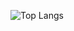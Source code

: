 ![Top Langs](https://github-readme-stats.vercel.app/api/top-langs/?username=At1z&size_weight=0.5&count_weight=0.5&&hide=matlab,jupyter%20notebook,css,c,cmake&layout=donut&langs_count=6&theme=transparent)

<!--
**At1z/At1z** is a ✨ _special_ ✨ repository because its `README.md` (this file) appears on your GitHub profile.

Here are some ideas to get you started:

- 🔭 I’m currently working on ...
- 🌱 I’m currently learning ...
- 👯 I’m looking to collaborate on ...
- 🤔 I’m looking for help with ...
- 💬 Ask me about ...
- 📫 How to reach me: ...
- 😄 Pronouns: ...
- ⚡ Fun fact: ...
-->
